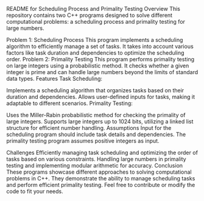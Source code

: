 README for Scheduling Process and Primality Testing
Overview
This repository contains two C++ programs designed to solve different computational problems: a scheduling process and primality testing for large numbers.

Problem 1: Scheduling Process
This program implements a scheduling algorithm to efficiently manage a set of tasks. It takes into account various factors like task duration and dependencies to optimize the scheduling order.
Problem 2: Primality Testing
This program performs primality testing on large integers using a probabilistic method. It checks whether a given integer is prime and can handle large numbers beyond the limits of standard data types.
Features
Task Scheduling:

Implements a scheduling algorithm that organizes tasks based on their duration and dependencies.
Allows user-defined inputs for tasks, making it adaptable to different scenarios.
Primality Testing:

Uses the Miller-Rabin probabilistic method for checking the primality of large integers.
Supports large integers up to 1024 bits, utilizing a linked list structure for efficient number handling.
Assumptions
Input for the scheduling program should include task details and dependencies.
The primality testing program assumes positive integers as input.


Challenges
Efficiently managing task scheduling and optimizing the order of tasks based on various constraints.
Handling large numbers in primality testing and implementing modular arithmetic for accuracy.
Conclusion
These programs showcase different approaches to solving computational problems in C++. They demonstrate the ability to manage scheduling tasks and perform efficient primality testing. Feel free to contribute or modify the code to fit your needs.
